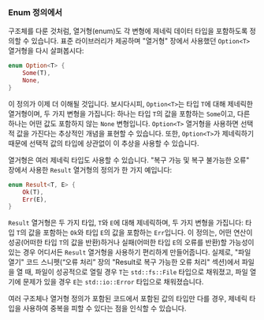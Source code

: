### Enum 정의에서

구조체를 다룬 것처럼, 열거형(enum)도 각 변형에 제네릭 데이터 타입을 포함하도록 정의할 수 있습니다. 표준 라이브러리가 제공하며 "열거형" 장에서 사용했던 `Option<T>` 열거형을 다시 살펴봅시다:

```rust
enum Option<T> {
    Some(T),
    None,
}
```

이 정의가 이제 더 이해될 것입니다. 보시다시피, `Option<T>`는 타입 `T`에 대해 제네릭한 열거형이며, 두 가지 변형을 가집니다: 하나는 타입 `T`의 값을 포함하는 `Some`이고, 다른 하나는 어떤 값도 포함하지 않는 `None` 변형입니다. `Option<T>` 열거형을 사용하면 선택적 값을 가진다는 추상적인 개념을 표현할 수 있습니다. 또한, `Option<T>`가 제네릭하기 때문에 선택적 값의 타입에 상관없이 이 추상을 사용할 수 있습니다.

열거형은 여러 제네릭 타입도 사용할 수 있습니다. "복구 가능 및 복구 불가능한 오류" 장에서 사용한 `Result` 열거형의 정의가 한 가지 예입니다:

```rust
enum Result<T, E> {
    Ok(T),
    Err(E),
}
```

`Result` 열거형은 두 가지 타입, `T`와 `E`에 대해 제네릭하며, 두 가지 변형을 가집니다: 타입 `T`의 값을 포함하는 `Ok`와 타입 `E`의 값을 포함하는 `Err`입니다. 이 정의는, 어떤 연산이 성공(어떠한 타입 `T`의 값을 반환)하거나 실패(어떠한 타입 `E`의 오류를 반환)할 가능성이 있는 경우 어디서든 `Result` 열거형을 사용하기 편리하게 만들어줍니다. 실제로, "파일 열기" 코드 스니펫(“오류 처리” 장의 "Result로 복구 가능한 오류 처리" 섹션)에서 파일을 열 때, 파일이 성공적으로 열릴 경우 `T`는 `std::fs::File` 타입으로 채워졌고, 파일 열기에 문제가 있을 경우 `E`는 `std::io::Error` 타입으로 채워졌습니다.

여러 구조체나 열거형 정의가 포함된 코드에서 포함된 값의 타입만 다를 경우, 제네릭 타입을 사용하여 중복을 피할 수 있다는 점을 인식할 수 있습니다.